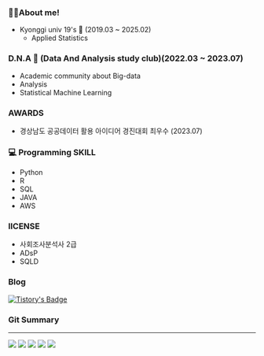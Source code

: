 ### 🙋‍♂️About me!

- Kyonggi univ 19's 🏫 (2019.03 ~ 2025.02)
  - Applied Statistics 

 
### D.N.A 🐘 (Data And Analysis study club)(2022.03 ~ 2023.07)
  - Academic community about Big-data
  - Analysis
  - Statistical Machine Learning
    
### AWARDS
  - 경상남도 공공데이터 활용 아이디어 경진대회 최우수 (2023.07)

### 💻 Programming SKILL
- Python
- R
- SQL
- JAVA
- AWS

### lICENSE
- 사회조사분석사 2급
- ADsP
- SQLD

### Blog
[![Tistory's Badge](https://github-readme-tistory-card.vercel.app/api/badge?name=DEStudy)](https://statistics-fox.tistory.com)

### Git Summary
___
![](http://github-profile-summary-cards.vercel.app/api/cards/profile-details?username=weed0328&theme=dark)
![](http://github-profile-summary-cards.vercel.app/api/cards/repos-per-language?username=weed0328&theme=dark)
![](http://github-profile-summary-cards.vercel.app/api/cards/most-commit-language?username=weed0328&theme=dark)
![](http://github-profile-summary-cards.vercel.app/api/cards/stats?username=weed0328&theme=dark)
![](http://github-profile-summary-cards.vercel.app/api/cards/productive-time?username=weed0328&theme=dark&utcOffset=8)



<!--
**weed0328/weed0328** is a ✨ _special_ ✨ repository because its `README.md` (this file) appears on your GitHub profile.

Here are some ideas to get you started:

- 🔭 I’m currently working on ...
- 🌱 I’m currently learning ...
- 👯 I’m looking to collaborate on ...
- 🤔 I’m looking for help with ...
- 💬 Ask me about ...
- 📫 How to reach me: ...
- 😄 Pronouns: ...
- ⚡ Fun fact: ...
-->
